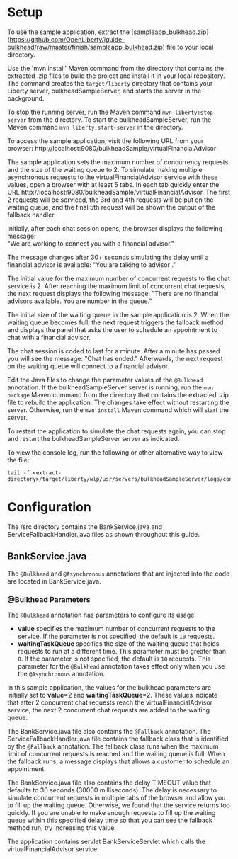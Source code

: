 # Setup

To use the sample application, extract the [sampleapp_bulkhead.zip] (https://github.com/OpenLiberty/iguide-bulkhead/raw/master/finish/sampleapp_bulkhead.zip) file to your local directory.

Use the 'mvn install' Maven command from the directory that contains the extracted .zip files to build the project and install it in your local repository. The command creates the `target/liberty` directory that contains your Liberty server, bulkheadSampleServer, and starts the server in the background.

To stop the running server, run the Maven command `mvn liberty:stop-server` from the <extract-directory> directory. To start the bulkheadSampleServer, run the Maven command `mvn liberty:start-server` in the <extract-directory> directory.

To access the sample application, visit the following URL from your browser:
      http://localhost:9080/bulkheadSample/virtualFinancialAdvisor

The sample application sets the maximum number of concurrency requests and the size of the waiting queue to 2. To simulate making multiple asynchronous requests to the virtualFinancialAdvisor service with these values, open a browser with at least 5 tabs. In each tab quickly enter the URL http://localhost:9080/bulkheadSample/virtualFinancialAdvisor. The first 2 requests will be serviced, the 3rd and 4th requests will be put on the waiting queue, and the final 5th request will be shown the output of the fallback handler.

Initially, after each chat session opens, the browser displays the following message:  
      "We are working to connect you with a financial advisor." 

The message changes after 30+ seconds simulating the delay until a financial advisor is available:
      "You are talking to advisor <number>."
 
The initial value for the maximum number of concurrent requests to the chat service is 2. After reaching the maximum limit of concurrent chat requests, the next request displays the following message:
      "There are no financial advisors available. You are number <number> in the queue."

The initial size of the waiting queue in the sample application is 2. When the waiting queue becomes full, the next request triggers the fallback method and displays the panel that asks the user to schedule an appointment to chat with a financial advisor.

The chat session is coded to last for a minute.  After a minute has passed you will see the message:
      "Chat has ended."
Afterwards, the next request on the waiting queue will connect to a financial advisor.      

Edit the Java files to change the parameter values of the `@Bulkhead` annotation. If the bulkheadSampleServer server is running, run the `mvn package` Maven command from the directory that contains the extracted .zip file to rebuild the application. The changes take effect without restarting the server. Otherwise, run the `mvn install` Maven command which will start the server.

To restart the application to simulate the chat requests again, you can stop and restart the 
bulkheadSampleServer server as indicated.

To view the console log, run the following or other alternative way to view the file:

    tail -f <extract-directory>/target/liberty/wlp/usr/servers/bulkheadSampleServer/logs/console.log

# Configuration

The <extract-directory>/src directory contains the BankService.java and ServiceFallbackHandler.java files as shown throughout this guide. 

## BankService.java
The `@Bulkhead` and `@Asynchronous` annotations that are injected into the code are located in BankService.java. 

### @Bulkhead Parameters
The `@Bulkhead` annotation has parameters to configure its usage.
* **value** specifies the maximum number of concurrent requests to the service. If the parameter is not specified, the default is `10` requests.
* **waitingTaskQueue** specifies the size of the waiting queue that holds requests to run at a different time. This parameter must be greater than `0`. If the parameter is not specified, the default is `10` requests. This parameter for the `@Bulkhead` annotation takes effect only when you use the `@Asynchronous` annotation.

In this sample application, the values for the bulkhead parameters are initially set to **value**=2 and **waitingTaskQueue**=2. These values indicate that after 2 concurrent chat requests reach the virtualFinancialAdvisor service, the next 2 concurrent chat requests are added to the waiting queue.

The BankService.java file also contains the `@Fallback` annotation. The ServiceFallbackHandler.java file contains the fallback class that is identified by the `@Fallback` annotation. The fallback class runs when the maximum limit of concurrent requests is reached and the waiting queue is full. When the fallback runs, a message displays that allows a customer to schedule an appointment.

The BankService.java file also contains the delay TIMEOUT value that defaults to 30 seconds (30000 milliseconds). The delay is necessary to simulate concurrent requests in multiple tabs of the browser and allow you to fill up the waiting queue. Otherwise, we found that the service returns too quickly. If you are unable to make enough requests to fill up the waiting queue within this specified delay time so that you can see the fallback method run, try increasing this value. 

The application contains servlet BankServiceServlet which calls the virtualFinancialAdvisor service.